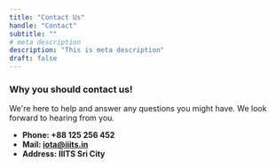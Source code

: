 ```yaml
---
title: "Contact Us"
handle: "Contact"
subtitle: ""
# meta description
description: "This is meta description"
draft: false
---
```



### Why you should contact us!
We're here to help and answer any questions you might have. We look forward to hearing from you.

* **Phone: +88 125 256 452** 
* **Mail: iota@iiits.in**
* **Address: IIITS Sri City**
